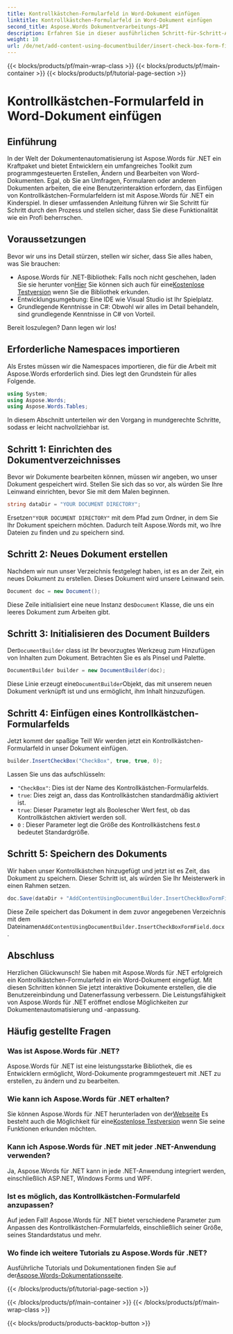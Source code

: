 ```yaml
---
title: Kontrollkästchen-Formularfeld in Word-Dokument einfügen
linktitle: Kontrollkästchen-Formularfeld in Word-Dokument einfügen
second_title: Aspose.Words Dokumentverarbeitungs-API
description: Erfahren Sie in dieser ausführlichen Schritt-für-Schritt-Anleitung, wie Sie mit Aspose.Words für .NET Kontrollkästchen-Formularfelder in Word-Dokumente einfügen. Perfekt für Entwickler.
weight: 10
url: /de/net/add-content-using-documentbuilder/insert-check-box-form-field/
---
```


{{< blocks/products/pf/main-wrap-class >}}
{{< blocks/products/pf/main-container >}}
{{< blocks/products/pf/tutorial-page-section >}}

# Kontrollkästchen-Formularfeld in Word-Dokument einfügen

## Einführung
In der Welt der Dokumentenautomatisierung ist Aspose.Words für .NET ein Kraftpaket und bietet Entwicklern ein umfangreiches Toolkit zum programmgesteuerten Erstellen, Ändern und Bearbeiten von Word-Dokumenten. Egal, ob Sie an Umfragen, Formularen oder anderen Dokumenten arbeiten, die eine Benutzerinteraktion erfordern, das Einfügen von Kontrollkästchen-Formularfeldern ist mit Aspose.Words für .NET ein Kinderspiel. In dieser umfassenden Anleitung führen wir Sie Schritt für Schritt durch den Prozess und stellen sicher, dass Sie diese Funktionalität wie ein Profi beherrschen.

## Voraussetzungen

Bevor wir uns ins Detail stürzen, stellen wir sicher, dass Sie alles haben, was Sie brauchen:

-  Aspose.Words für .NET-Bibliothek: Falls noch nicht geschehen, laden Sie sie herunter von[Hier](https://releases.aspose.com/words/net/) Sie können sich auch für eine[Kostenlose Testversion](https://releases.aspose.com/) wenn Sie die Bibliothek erkunden.
- Entwicklungsumgebung: Eine IDE wie Visual Studio ist Ihr Spielplatz.
- Grundlegende Kenntnisse in C#: Obwohl wir alles im Detail behandeln, sind grundlegende Kenntnisse in C# von Vorteil.

Bereit loszulegen? Dann legen wir los!

## Erforderliche Namespaces importieren

Als Erstes müssen wir die Namespaces importieren, die für die Arbeit mit Aspose.Words erforderlich sind. Dies legt den Grundstein für alles Folgende.

```csharp
using System;
using Aspose.Words;
using Aspose.Words.Tables;
```

In diesem Abschnitt unterteilen wir den Vorgang in mundgerechte Schritte, sodass er leicht nachvollziehbar ist. 

## Schritt 1: Einrichten des Dokumentverzeichnisses

Bevor wir Dokumente bearbeiten können, müssen wir angeben, wo unser Dokument gespeichert wird. Stellen Sie sich das so vor, als würden Sie Ihre Leinwand einrichten, bevor Sie mit dem Malen beginnen.

```csharp
string dataDir = "YOUR DOCUMENT DIRECTORY";
```

 Ersetzen`"YOUR DOCUMENT DIRECTORY"` mit dem Pfad zum Ordner, in dem Sie Ihr Dokument speichern möchten. Dadurch teilt Aspose.Words mit, wo Ihre Dateien zu finden und zu speichern sind.

## Schritt 2: Neues Dokument erstellen

Nachdem wir nun unser Verzeichnis festgelegt haben, ist es an der Zeit, ein neues Dokument zu erstellen. Dieses Dokument wird unsere Leinwand sein.

```csharp
Document doc = new Document();
```

 Diese Zeile initialisiert eine neue Instanz des`Document` Klasse, die uns ein leeres Dokument zum Arbeiten gibt.

## Schritt 3: Initialisieren des Document Builders

 Der`DocumentBuilder` class ist Ihr bevorzugtes Werkzeug zum Hinzufügen von Inhalten zum Dokument. Betrachten Sie es als Pinsel und Palette.

```csharp
DocumentBuilder builder = new DocumentBuilder(doc);
```

 Diese Linie erzeugt eine`DocumentBuilder`Objekt, das mit unserem neuen Dokument verknüpft ist und uns ermöglicht, ihm Inhalt hinzuzufügen.

## Schritt 4: Einfügen eines Kontrollkästchen-Formularfelds

Jetzt kommt der spaßige Teil! Wir werden jetzt ein Kontrollkästchen-Formularfeld in unser Dokument einfügen.

```csharp
builder.InsertCheckBox("CheckBox", true, true, 0);
```

Lassen Sie uns das aufschlüsseln:
- `"CheckBox"`: Dies ist der Name des Kontrollkästchen-Formularfelds.
- `true`: Dies zeigt an, dass das Kontrollkästchen standardmäßig aktiviert ist.
- `true`: Dieser Parameter legt als Boolescher Wert fest, ob das Kontrollkästchen aktiviert werden soll.
- `0` : Dieser Parameter legt die Größe des Kontrollkästchens fest.`0` bedeutet Standardgröße.

## Schritt 5: Speichern des Dokuments

Wir haben unser Kontrollkästchen hinzugefügt und jetzt ist es Zeit, das Dokument zu speichern. Dieser Schritt ist, als würden Sie Ihr Meisterwerk in einen Rahmen setzen.

```csharp
doc.Save(dataDir + "AddContentUsingDocumentBuilder.InsertCheckBoxFormField.docx");
```

 Diese Zeile speichert das Dokument in dem zuvor angegebenen Verzeichnis mit dem Dateinamen`AddContentUsingDocumentBuilder.InsertCheckBoxFormField.docx`.

## Abschluss

Herzlichen Glückwunsch! Sie haben mit Aspose.Words für .NET erfolgreich ein Kontrollkästchen-Formularfeld in ein Word-Dokument eingefügt. Mit diesen Schritten können Sie jetzt interaktive Dokumente erstellen, die die Benutzereinbindung und Datenerfassung verbessern. Die Leistungsfähigkeit von Aspose.Words für .NET eröffnet endlose Möglichkeiten zur Dokumentenautomatisierung und -anpassung.

## Häufig gestellte Fragen

### Was ist Aspose.Words für .NET?

Aspose.Words für .NET ist eine leistungsstarke Bibliothek, die es Entwicklern ermöglicht, Word-Dokumente programmgesteuert mit .NET zu erstellen, zu ändern und zu bearbeiten.

### Wie kann ich Aspose.Words für .NET erhalten?

 Sie können Aspose.Words für .NET herunterladen von der[Webseite](https://releases.aspose.com/words/net/) Es besteht auch die Möglichkeit für eine[Kostenlose Testversion](https://releases.aspose.com/) wenn Sie seine Funktionen erkunden möchten.

### Kann ich Aspose.Words für .NET mit jeder .NET-Anwendung verwenden?

Ja, Aspose.Words für .NET kann in jede .NET-Anwendung integriert werden, einschließlich ASP.NET, Windows Forms und WPF.

### Ist es möglich, das Kontrollkästchen-Formularfeld anzupassen?

Auf jeden Fall! Aspose.Words für .NET bietet verschiedene Parameter zum Anpassen des Kontrollkästchen-Formularfelds, einschließlich seiner Größe, seines Standardstatus und mehr.

### Wo finde ich weitere Tutorials zu Aspose.Words für .NET?

 Ausführliche Tutorials und Dokumentationen finden Sie auf der[Aspose.Words-Dokumentationsseite](https://reference.aspose.com/words/net/).

{{< /blocks/products/pf/tutorial-page-section >}}

{{< /blocks/products/pf/main-container >}}
{{< /blocks/products/pf/main-wrap-class >}}

{{< blocks/products/products-backtop-button >}}
